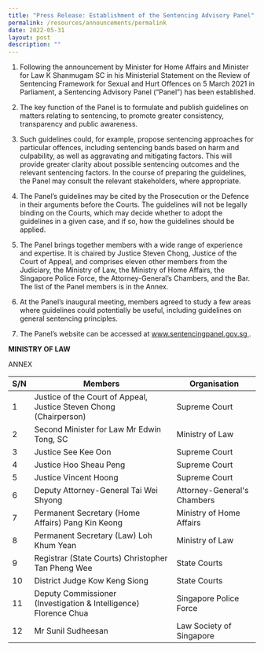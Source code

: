 ```yaml
---
title: "Press Release: Establishment of the Sentencing Advisory Panel"
permalink: /resources/announcements/permalink
date: 2022-05-31
layout: post
description: ""
---
```




1. Following the announcement by Minister for Home Affairs and Minister for Law K Shanmugam SC in his Ministerial Statement on the Review of Sentencing Framework for Sexual and Hurt Offences on 5 March 2021 in Parliament, a Sentencing Advisory Panel (“Panel”) has been established. 


2.	The key function of the Panel is to formulate and publish guidelines on matters relating to sentencing, to promote greater consistency, transparency and public awareness. 


3.	Such guidelines could, for example, propose sentencing approaches for particular offences, including sentencing bands based on harm and culpability, as well as aggravating and mitigating factors. This will provide greater clarity about possible sentencing outcomes and the relevant sentencing factors. In the course of preparing the guidelines, the Panel may consult the relevant stakeholders, where appropriate.


4.	The Panel’s guidelines may be cited by the Prosecution or the Defence in their arguments before the Courts. The guidelines will not be legally binding on the Courts, which may decide whether to adopt the guidelines in a given case, and if so, how the guidelines should be applied.


5.	The Panel brings together members with a wide range of experience and expertise. It is chaired by Justice Steven Chong, Justice of the Court of Appeal, and comprises eleven other members from the Judiciary, the Ministry of Law, the Ministry of Home Affairs, the Singapore Police Force, the Attorney-General’s Chambers, and the Bar. The list of the Panel members is in the Annex. 


6.	At the Panel’s inaugural meeting, members agreed to study a few areas where guidelines could potentially be useful, including guidelines on general sentencing principles.


7.	The Panel’s website can be accessed at [www.sentencingpanel.gov.sg ](www.sentencingpanel.gov.sg). 


**MINISTRY OF LAW**

ANNEX

| S/N | Members | Organisation |
| -------- | -------- | -------- |
| 1     | Justice of the Court of Appeal, Justice Steven Chong (Chairperson)    | Supreme Court     |
| 2     | Second Minister for Law Mr Edwin Tong, SC    | Ministry of Law     |
| 3    | Justice See Kee Oon    | Supreme Court     |
| 4     | Justice Hoo Sheau Peng    | Supreme Court     |
| 5     | Justice Vincent Hoong    | Supreme Court     |
| 6     | Deputy Attorney-General Tai Wei Shyong    | Attorney-General's Chambers     |
| 7     | Permanent Secretary (Home Affairs) Pang Kin Keong    | Ministry of Home Affairs     |
| 8     | Permanent Secretary (Law) Loh Khum Yean    | Ministry of Law     |
| 9     | Registrar (State Courts) Christopher Tan Pheng Wee    | State Courts     |
| 10     | District Judge Kow Keng Siong    | State Courts     |
| 11     | Deputy Commissioner (Investigation & Intelligence) Florence Chua    | Singapore Police Force     |		
| 12     | Mr Sunil Sudheesan    | Law Society of Singapore     |